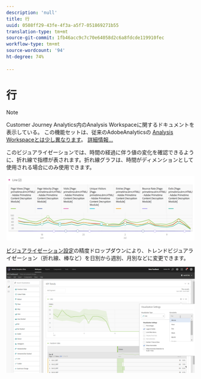 ```yaml
---
description: 'null'
title: 行
uuid: 0508ff29-43fe-4f3a-a5f7-051869271b55
translation-type: tm+mt
source-git-commit: 1fb46acc9c7c70e64058d2c6a8fdcde119910fec
workflow-type: tm+mt
source-wordcount: '94'
ht-degree: 74%

---
```



# 行

>[!NOTE]
>
>Customer Journey Analytics内のAnalysis Workspaceに関するドキュメントを表示している。 この機能セットは、従来のAdobeAnalyticsの [Analysis Workspaceとは少し異なります](https://docs.adobe.com/content/help/ja-JP/analytics/analyze/analysis-workspace/home.html)。 [詳細情報...](/help/getting-started/cja-aa.md)

このビジュアライゼーションでは、時間の経過に伴う値の変化を確認できるように、折れ線で指標が表されます。折れ線グラフは、時間がディメンションとして使用される場合にのみ使用できます。

![](assets/line.png)

[ビジュアライゼーション設定](/help/analysis-workspace/visualizations/freeform-analysis-visualizations.md#section_D3BB5042A92245D8BF6BCF072C66624B)の精度ドロップダウンにより、トレンドビジュアライゼーション（折れ線、棒など）を日別から週別、月別などに変更できます。

![](assets/viz-granularity.png)

